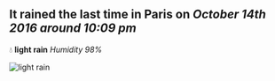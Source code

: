 ## It rained the last time in Paris on *October 14th 2016 around 10:09 pm*
💧  **light rain** *Humidity 98%*

![light rain](http://openweathermap.org/img/w/10n.png)
